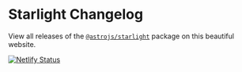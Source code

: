 # Starlight Changelog

View all releases of the [`@astrojs/starlight`](https://github.com/withastro/starlight) package on this beautiful website.

[![Netlify Status](https://api.netlify.com/api/v1/badges/a9e6e0c5-1a9b-4c22-8544-7c75e6925d8e/deploy-status)](https://app.netlify.com/sites/starlight-changelog/deploys)

